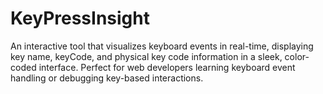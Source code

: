# KeyPressInsight
An interactive tool that visualizes keyboard events in real-time, displaying key name, keyCode, and physical key code information in a sleek, color-coded interface. Perfect for web developers learning keyboard event handling or debugging key-based interactions.
